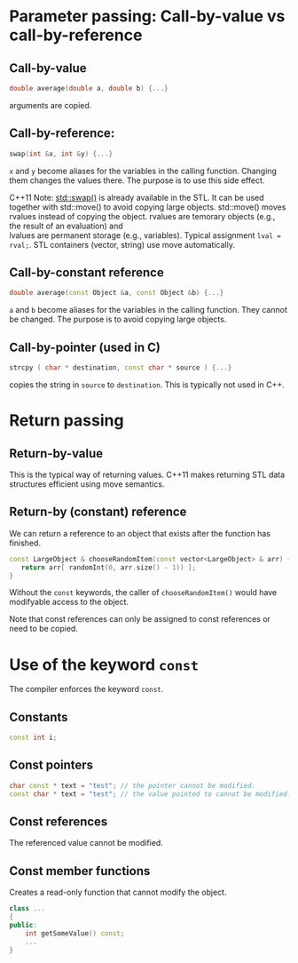 # Parameter passing: Call-by-value vs call-by-reference

## Call-by-value 

  ```cpp
  double average(double a, double b) {...}
  ```

  arguments are copied.

## Call-by-reference: 

  ```cpp
  swap(int &x, int &y) {...}
  ```

  `x` and `y` become aliases for the variables in the calling function. 
  Changing them changes the values there. The purpose is to use this
  side effect.
 
  C++11 Note: [std::swap()](https://en.cppreference.com/w/cpp/algorithm/swap) is already available in the STL. It can be used together with std::move() to avoid copying large objects. std::move() moves rvalues instead of copying the object. rvalues are temorary objects (e.g., the
 result of an evaluation) and  
 lvalues are permanent storage (e.g., variables). 
 Typical assignment `lval = rval;`. STL containers (vector, string) 
 use move automatically.


## Call-by-constant reference

  ```cpp
  double average(const Object &a, const Object &b) {...}
  ```

  `a` and `b` become aliases for the variables in the calling function.
  They cannot be changed. The purpose is to avoid copying large objects.


## Call-by-pointer (used in C)
    
  ```cpp
  strcpy ( char * destination, const char * source ) {...}
  ```

  copies the string in `source` to `destination`. This is typically not 
  used in C++.
  

# Return passing

## Return-by-value

This is the typical way of returning values. C++11 makes returning STL data structures efficient using move semantics.

## Return-by (constant) reference

We can return a reference to an object that exists after the function has finished.

```cpp
const LargeObject & chooseRandomItem(const vector<LargeObject> & arr) {
   return arr[ randomInt(0, arr.size() - 1)) ];
}
```

Without the `const` keywords, the caller of `chooseRandomItem()` would
have modifyable access to the object.

Note that const references can only be assigned to const references or need to be copied.

# Use of the keyword `const`

The compiler enforces the keyword `const`.

## Constants

```cpp
const int i;
```

## Const pointers

```cpp
char const * text = "test"; // the pointer cannot be modified.
const char * text = "test"; // the value pointed to cannot be modified.
```

## Const references

The referenced value cannot be modified.

## Const member functions

Creates a read-only function that cannot modify the object.

```cpp
class ...
{
public:
    int getSomeValue() const;  
    ...
}
```


